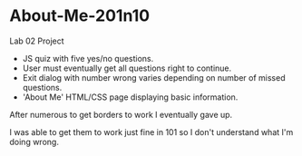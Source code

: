 # About-Me-201n10
Lab 02 Project

<ul>
<Li>JS quiz with five yes/no questions.</li>
<Li>User must eventually get all questions right to continue.</li>
<Li>Exit dialog with number wrong varies depending on number of missed questions.</li>
<Li>'About Me' HTML/CSS page displaying basic information.</li>
</ul>

<p>After numerous to get borders to work I eventually gave up.</p>
<p>I was able to get them to work just fine in 101 so I don't understand what I'm doing wrong.